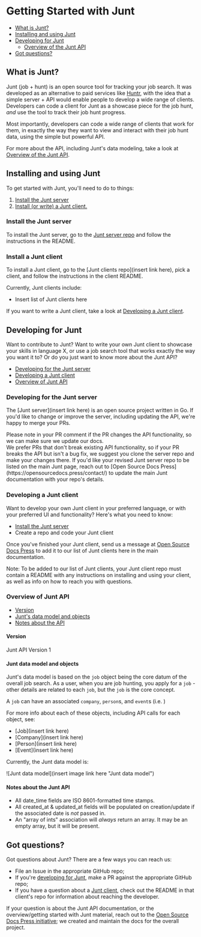
# Getting Started with Junt #

- [What is Junt?](#what_is_junt)
- [Installing and using Junt](#installing_and_using_junt)
- [Developing for Junt](#developing_for_junt)
  - [Overview of the Junt API](#overview_of_junt_api)
- [Got questions?](#got_questions)

## What is Junt? ##

Junt (job + hunt) is an open source tool for tracking your job search. It was developed as an alternative to paid services like [Huntr](https://huntr.co/), with the idea that a simple server + API would enable people to develop a wide range of clients. Developers can code a client for Junt as a showcase piece for the job hunt, _and_ use the tool to track their job hunt progress.

Most importantly, developers can code a wide range of clients that work for them, in exactly the way they want to view and interact with their job hunt data, using the simple but powerful API.

For more about the API, including Junt's data modeling, take a look at [Overview of the Junt API](#overview_of_junt_api).

## Installing and using Junt ##

To get started with Junt, you'll need to do to things:

1. [Install the Junt server](#install_the_junt_server)
2. [Install (or write) a Junt client.](#install_a_junt_client)

### Install the Junt server ###

To install the Junt server, go to the [Junt server repo](https://github.com/masukomi/junt_server) and follow the instructions in the README.

### Install a Junt client ###

To install a Junt client, go to the [Junt clients repo](insert link here), pick a client, and follow the instructions in the client README.

Currently, Junt clients include:

- Insert list of Junt clients here

If you want to write a Junt client, take a look at [Developing a Junt client](#developing_a_junt_client).

## Developing for Junt ##

Want to contribute to Junt? Want to write your own Junt client to showcase your skills in language X, or use a job search tool that works exactly the way you want it to? Or do you just want to know more about the Junt API?

- [Developing for the Junt server](#developing_for_the_junt_server)
- [Developing a Junt client](#developing_a_junt_client)
- [Overview of Junt API](#overview_of_junt_api)

### Developing for the Junt server ###

The [Junt server](insert link here) is an open source project written in Go. If you'd like to change or improve the server, including updating the API, we're happy to merge your PRs.

<aside ="notice">Please note in your PR comment if the PR changes the API functionality, so we can make sure we update our docs.</aside>

<aside ="warning">We prefer PRs that don't break existing API functionality, so if your PR breaks the API but isn't a bug fix, we suggest you clone the server repo and make your changes there. If you'd like your revised Junt server repo to be listed on the main Junt page, reach out to [Open Source Docs Press](https://opensourcedocs.press/contact/) to update the main Junt documentation with your repo's details.</aside>

### Developing a Junt client ###

Want to develop your own Junt client in your preferred language, or with your preferred UI and functionality? Here's what you need to know:

- [Install the Junt server](#install_the_junt_server)
- Create a repo and code your Junt client

Once you've finished your Junt client, send us a message at [Open Source Docs Press](https://opensourcedocs.press/contact/) to add it to our list of Junt clients here in the main documentation.

<aside ="notice">Note: To be added to our list of Junt clients, your Junt client repo must contain a README with any instructions on installing and using your client, as well as info on how to reach you with questions.</aside>

### Overview of Junt API ###

- [Version](#version)
- [Junt's data model and objects](#junt_data_model_and_objects)
- [Notes about the API](#notes_about_the_junt_api)

#### Version ####

Junt API Version 1

#### Junt data model and objects ####

Junt's data model is based on the `job` object being the core datum of the overall job search. As a user, when you are job hunting, you apply for a `job` - other details are related to each `job`, but the `job` is the core concept.

A `job` can have an associated `company`, `person`s, and `event`s (i.e. )

For more info about each of these objects, including API calls for each object, see:

- [Job](insert link here)
- [Company](insert link here)
- [Person](insert link here)
- [Event](insert link here)

Currently, the Junt data model is:

![Junt data model](insert image link here "Junt data model")



#### Notes about the Junt API ####

- All date_time fields are ISO 8601-formatted time stamps.
- All created_at & updated_at fields will be populated on creation/update if the associated date is _not_ passed in.
- An "array of ints" association will _always_ return an array. It may be an empty array, but it will be present.

## Got questions? ##

Got questions about Junt? There are a few ways you can reach us:

- File an Issue in the appropriate GitHub repo;
- If you're [developing for Junt](#developing_for_junt), make a PR against the appropriate GitHub repo;
- If you have a question about a [Junt client](#junt_clients), check out the README in that client's repo for information about reaching the developer.

If your question is about the Junt API documentation, or the overview/getting started with Junt material, reach out to the [Open Source Docs Press initiative](https://opensourcedocs.press/contact/); we created and maintain the docs for the overall project.
